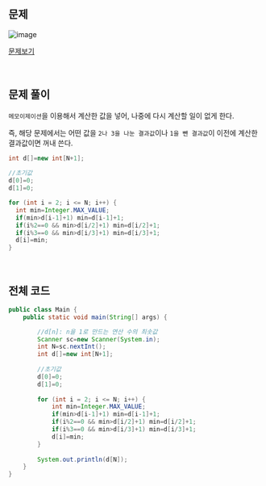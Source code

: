 ## 문제

![image](https://user-images.githubusercontent.com/62600984/125307024-a89f9000-e36a-11eb-8fda-eaff98be0d10.png)

[문제보기](https://www.acmicpc.net/problem/1463)

<br>

## 문제 풀이

`메모이제이션`을 이용해서 계산한 값을 넣어, 나중에 다시 계산할 일이 없게 한다.

즉, 해당 문제에서는 어떤 값을 `2나 3을 나눈 결과값`이나 `1을 뺀 결과값`이 이전에 계산한 결과값이면 꺼내 쓴다.

```java
int d[]=new int[N+1];
		
//초기값
d[0]=0;
d[1]=0;

for (int i = 2; i <= N; i++) {
  int min=Integer.MAX_VALUE;
  if(min>d[i-1]+1) min=d[i-1]+1;
  if(i%2==0 && min>d[i/2]+1) min=d[i/2]+1;
  if(i%3==0 && min>d[i/3]+1) min=d[i/3]+1;
  d[i]=min;
}
```

<br>

## 전체 코드

```java
public class Main {
	public static void main(String[] args) {

		//d[n]: n을 1로 만드는 연산 수의 최솟값
		Scanner sc=new Scanner(System.in);
		int N=sc.nextInt();
		int d[]=new int[N+1];
		
		//초기값
		d[0]=0;
		d[1]=0;
	
		for (int i = 2; i <= N; i++) {
			int min=Integer.MAX_VALUE;
			if(min>d[i-1]+1) min=d[i-1]+1;
			if(i%2==0 && min>d[i/2]+1) min=d[i/2]+1;
			if(i%3==0 && min>d[i/3]+1) min=d[i/3]+1;
			d[i]=min;
		}
		
		System.out.println(d[N]);
	}
}
```
